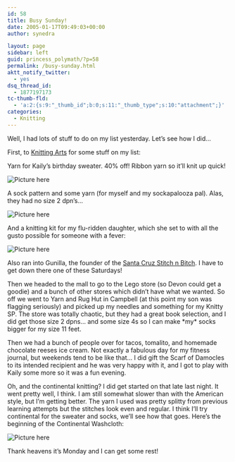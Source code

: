 ```yaml
---
id: 58
title: Busy Sunday!
date: 2005-01-17T09:49:03+00:00
author: synedra

layout: page
sidebar: left
guid: princess_polymath/?p=58
permalink: /busy-sunday.html
aktt_notify_twitter:
  - yes
dsq_thread_id:
  - 1877197173
tc-thumb-fld:
  - 'a:2:{s:9:"_thumb_id";b:0;s:11:"_thumb_type";s:10:"attachment";}'
categories:
  - Knitting
---
```

Well, I had lots of stuff to do on my list yesterday. Let&#8217;s see how I did&#8230;
  
First, to [Knitting Arts](http://www.goknit.com/) for some stuff on my list:
  
Yarn for Kaily&#8217;s birthday sweater. 40% off! Ribbon yarn so it&#8217;ll knit up quick!
  
![Picture here](http://www.perlgoddess.com/blog/images/kaily_yarn.jpg)
  
A sock pattern and some yarn (for myself and my sockapalooza pal). Alas, they had no size 2 dpn&#8217;s&#8230;
  
![Picture here](http://www.perlgoddess.com/blog/images/socks.jpg)
  
And a knitting kit for my flu-ridden daughter, which she set to with all the gusto possible for someone with a fever:
  
![Picture here](http://www.perlgoddess.com/blog/images/kit.jpg)
  
Also ran into Gunilla, the founder of the [Santa Cruz Stitch n Bitch](http://www.artyoucanwear.com/stitchnbitch/). I have to get down there one of these Saturdays!
  
Then we headed to the mall to go to the Lego store (so Devon could get a goodie) and a bunch of other stores which didn&#8217;t have what we wanted. So off we went to Yarn and Rug Hut in Campbell (at this point my son was flagging seriously) and picked up my needles and something for my Knitty SP. The store was totally chaotic, but they had a great book selection, and I did get those size 2 dpns&#8230; and some size 4s so I can make \*my\* socks bigger for my size 11 feet.
  
Then we had a bunch of people over for tacos, tomalito, and homemade chocolate reeses ice cream. Not exactly a fabulous day for my fitness journal, but weekends tend to be like that&#8230; I did gift the Scarf of Damocles to its intended recipient and he was very happy with it, and I got to play with Kaily some more so it was a fun evening.
  
Oh, and the continental knitting? I did get started on that late last night. It went pretty well, I think. I am still somewhat slower than with the American style, but I&#8217;m getting better. The yarn I used was pretty splitty from previous learning attempts but the stitches look even and regular. I think I&#8217;ll try continental for the sweater and socks, we&#8217;ll see how that goes. Here&#8217;s the beginning of the Continental Washcloth:
  
![Picture here](http://www.perlgoddess.com/blog/images/cont_wash.jpg)
  
Thank heavens it&#8217;s Monday and I can get some rest!